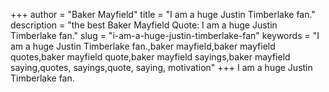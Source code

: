 +++
author = "Baker Mayfield"
title = "I am a huge Justin Timberlake fan."
description = "the best Baker Mayfield Quote: I am a huge Justin Timberlake fan."
slug = "i-am-a-huge-justin-timberlake-fan"
keywords = "I am a huge Justin Timberlake fan.,baker mayfield,baker mayfield quotes,baker mayfield quote,baker mayfield sayings,baker mayfield saying,quotes, sayings,quote, saying, motivation"
+++
I am a huge Justin Timberlake fan.
